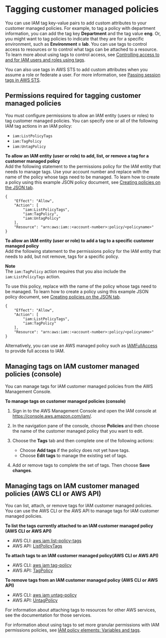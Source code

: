 # Tagging customer managed policies<a name="id_tags_customer-managed-policies"></a>

You can use IAM tag key\-value pairs to add custom attributes to your customer managed policies\. For example, to tag a policy with department information, you can add the tag key **Department** and the tag value **eng**\. Or, you might want to tag policies to indicate that they are for a specific environment, such as **Environment = lab**\. You can use tags to control access to resources or to control what tags can be attached to a resource\. To learn more about using tags to control access, see [Controlling access to and for IAM users and roles using tags](access_iam-tags.md)\.

You can also use tags in AWS STS to add custom attributes when you assume a role or federate a user\. For more information, see [Passing session tags in AWS STS](id_session-tags.md)\.

## Permissions required for tagging customer managed policies<a name="id_tags_customer-managed-policies_permissions"></a>

You must configure permissions to allow an IAM entity \(users or roles\) to tag customer managed policies\. You can specify one or all of the following IAM tag actions in an IAM policy:
+ `iam:ListPolicyTags`
+ `iam:TagPolicy`
+ `iam:UntagPolicy`

**To allow an IAM entity \(user or role\) to add, list, or remove a tag for a customer managed policy**  
Add the following statement to the permissions policy for the IAM entity that needs to manage tags\. Use your account number and replace *<policyname>* with the name of the policy whose tags need to be managed\. To learn how to create a policy using this example JSON policy document, see [Creating policies on the JSON tab](access_policies_create-console.md#access_policies_create-json-editor)\.

```
{
    "Effect": "Allow",
    "Action": [
        "iam:ListPolicyTags",
        "iam:TagPolicy",
        "iam:UntagPolicy"
    ],
    "Resource": "arn:aws:iam::<account-number>:policy/<policyname>"
}
```

**To allow an IAM entity \(user or role\) to add a tag to a specific customer managed policy**  
Add the following statement to the permissions policy for the IAM entity that needs to add, but not remove, tags for a specific policy\. 

**Note**  
The `iam:TagPolicy` action requires that you also include the `iam:ListPolicyTags` action\.

To use this policy, replace *<policyname>* with the name of the policy whose tags need to be managed\. To learn how to create a policy using this example JSON policy document, see [Creating policies on the JSON tab](access_policies_create-console.md#access_policies_create-json-editor)\.

```
{
    "Effect": "Allow",
    "Action": [
        "iam:ListPolicyTags",
        "iam:TagPolicy"
    ],
    "Resource": "arn:aws:iam::<account-number>:policy/<policyname>"
}
```

Alternatively, you can use an AWS managed policy such as [IAMFullAccess](https://console.aws.amazon.com/iam/home#policies/arn:aws:iam::aws:policy/IAMFullAccess) to provide full access to IAM\.

## Managing tags on IAM customer managed policies \(console\)<a name="id_tags_customer-managed-policies_procs-console"></a>

You can manage tags for IAM customer managed policies from the AWS Management Console\.

**To manage tags on customer managed policies \(console\)**

1. Sign in to the AWS Management Console and open the IAM console at [https://console\.aws\.amazon\.com/iam/](https://console.aws.amazon.com/iam/)\.

1. In the navigation pane of the console, choose **Policies** and then choose the name of the customer managed policy that you want to edit\.

1. Choose the **Tags** tab and then complete one of the following actions:
   + Choose **Add tags** if the policy does not yet have tags\.
   + Choose **Edit tags** to manage the existing set of tags\.

1. Add or remove tags to complete the set of tags\. Then choose **Save changes**\.

## Managing tags on IAM customer managed policies \(AWS CLI or AWS API\)<a name="id_tags_customer-managed-policies_procs-cli-api"></a>

You can list, attach, or remove tags for IAM customer managed policies\. You can use the AWS CLI or the AWS API to manage tags for IAM customer managed policies\.

**To list the tags currently attached to an IAM customer managed policy \(AWS CLI or AWS API\)**
+ AWS CLI: [aws iam list\-policy\-tags](https://docs.aws.amazon.com/cli/latest/reference/iam/list-policy-tags.html)
+ AWS API: [ListPolicyTags](https://docs.aws.amazon.com/IAM/latest/APIReference/API_ListPolicyTags.html)

**To attach tags to an IAM customer managed policy\(AWS CLI or AWS API\)**
+ AWS CLI: [aws iam tag\-policy](https://docs.aws.amazon.com/cli/latest/reference/iam/tag-policy.html)
+ AWS API: [TagPolicy](https://docs.aws.amazon.com/IAM/latest/APIReference/API_TagPolicy.html)

**To remove tags from an IAM customer managed policy \(AWS CLI or AWS API\)**
+ AWS CLI: [aws iam untag\-policy](https://docs.aws.amazon.com/cli/latest/reference/iam/untag-policy.html)
+ AWS API: [UntagPolicy](https://docs.aws.amazon.com/IAM/latest/APIReference/API_UntagPolicy.html)

For information about attaching tags to resources for other AWS services, see the documentation for those services\. 

For information about using tags to set more granular permissions with IAM permissions policies, see [IAM policy elements: Variables and tags](reference_policies_variables.md)\.